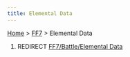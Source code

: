 ```yaml
---
title: Elemental Data
---
```


[Home](../Main%20Page.md) > [FF7](../FF7.md) > Elemental Data

1.  REDIRECT [FF7/Battle/Elemental Data][]

  [FF7/Battle/Elemental Data]: Battle/Elemental%20Data.md "wikilink"
